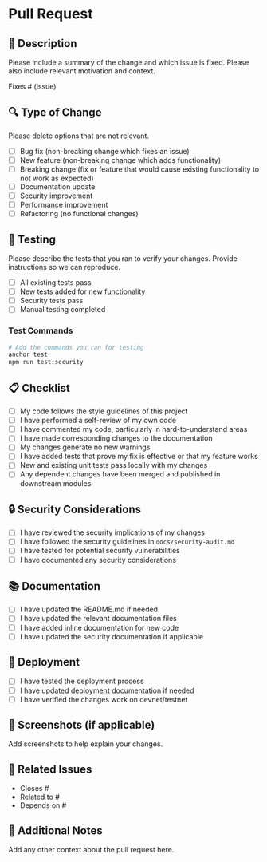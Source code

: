 # Pull Request

## 📝 Description
Please include a summary of the change and which issue is fixed. Please also include relevant motivation and context.

Fixes # (issue)

## 🔍 Type of Change
Please delete options that are not relevant.

- [ ] Bug fix (non-breaking change which fixes an issue)
- [ ] New feature (non-breaking change which adds functionality)
- [ ] Breaking change (fix or feature that would cause existing functionality to not work as expected)
- [ ] Documentation update
- [ ] Security improvement
- [ ] Performance improvement
- [ ] Refactoring (no functional changes)

## 🧪 Testing
Please describe the tests that you ran to verify your changes. Provide instructions so we can reproduce.

- [ ] All existing tests pass
- [ ] New tests added for new functionality
- [ ] Security tests pass
- [ ] Manual testing completed

### Test Commands
```bash
# Add the commands you ran for testing
anchor test
npm run test:security
```

## 📋 Checklist
- [ ] My code follows the style guidelines of this project
- [ ] I have performed a self-review of my own code
- [ ] I have commented my code, particularly in hard-to-understand areas
- [ ] I have made corresponding changes to the documentation
- [ ] My changes generate no new warnings
- [ ] I have added tests that prove my fix is effective or that my feature works
- [ ] New and existing unit tests pass locally with my changes
- [ ] Any dependent changes have been merged and published in downstream modules

## 🔒 Security Considerations
- [ ] I have reviewed the security implications of my changes
- [ ] I have followed the security guidelines in `docs/security-audit.md`
- [ ] I have tested for potential security vulnerabilities
- [ ] I have documented any security considerations

## 📚 Documentation
- [ ] I have updated the README.md if needed
- [ ] I have updated the relevant documentation files
- [ ] I have added inline documentation for new code
- [ ] I have updated the security documentation if applicable

## 🚀 Deployment
- [ ] I have tested the deployment process
- [ ] I have updated deployment documentation if needed
- [ ] I have verified the changes work on devnet/testnet

## 📸 Screenshots (if applicable)
Add screenshots to help explain your changes.

## 🔗 Related Issues
- Closes #
- Related to #
- Depends on #

## 📝 Additional Notes
Add any other context about the pull request here.
